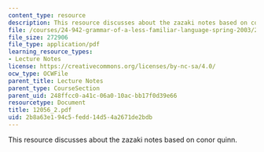 ```yaml
---
content_type: resource
description: This resource discusses about the zazaki notes based on conor quinn.
file: /courses/24-942-grammar-of-a-less-familiar-language-spring-2003/2b8a63e194c5fedd14d54a2671de2bdb_12056_2.pdf
file_size: 272906
file_type: application/pdf
learning_resource_types:
- Lecture Notes
license: https://creativecommons.org/licenses/by-nc-sa/4.0/
ocw_type: OCWFile
parent_title: Lecture Notes
parent_type: CourseSection
parent_uid: 248ffcc0-a41c-06a0-10ac-bb17f0d39e66
resourcetype: Document
title: 12056_2.pdf
uid: 2b8a63e1-94c5-fedd-14d5-4a2671de2bdb
---
```

This resource discusses about the zazaki notes based on conor quinn.